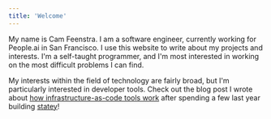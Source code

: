 ```yaml
---
title: 'Welcome'
---
```

My name is Cam Feenstra. I am a software engineer, currently working for People.ai in San Francisco. I use this website to write about my projects and interests. I'm a self-taught programmer, and I'm most interested in working on the most difficult problems I can find.

My interests within the field of technology are fairly broad, but I'm particularly interested in developer tools. Check out the blog post I wrote about [how infrastructure-as-code tools work](/posts/how-infra-as-code-works) after spending a few last year building [statey](https://github.com/cfeenstra67/statey)!
